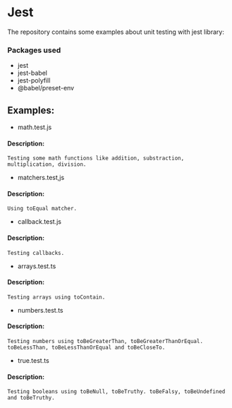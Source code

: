 # Jest

The repository contains some examples about unit testing with jest library:

### Packages used

- jest
- jest-babel
- jest-polyfill
- @babel/preset-env

## Examples:

- math.test.js

#### Description:

```
Testing some math functions like addition, substraction, multiplication, division.
```
- matchers.test,js

#### Description:

```
Using toEqual matcher.
```
- callback.test.js

#### Description:

```
Testing callbacks.
```
- arrays.test.ts

#### Description:

```
Testing arrays using toContain.
```
- numbers.test.ts

#### Description:

```
Testing numbers using toBeGreaterThan, toBeGreaterThanOrEqual. toBeLessThan, toBeLessThanOrEqual and toBeCloseTo.
```
- true.test.ts

#### Description:

```
Testing booleans using toBeNull, toBeTruthy. toBeFalsy, toBeUndefined and toBeTruthy.
```
